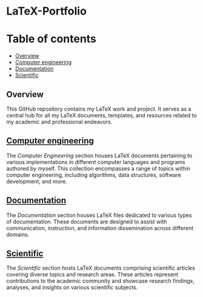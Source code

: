 # LaTeX-Portfolio

# Table of contents

- [Overview](#overview)
- [Computer engineering](#computer-engineering)
- [Documentation](#documentaion)
- [Scientific](#scientific)


## Overview

This GitHub repository contains my LaTeX work and project. It serves as a central hub for all my LaTeX documents, templates, and resources related to my academic and professional endeavors.

## [Computer engineering](https://github.com/nnalijm/LaTeX-Portfolio/tree/main/Computer%20engineering)

The *Computer Engineering* section houses LaTeX documents pertaining to various implementations in different computer languages and programs authored by myself. This collection encompasses a range of topics within computer engineering, including algorithms, data structures, software development, and more.

## [Documentation](https://github.com/nnalijm/LaTeX-Portfolio/tree/main/Documentation)

The *Documentation* section houses LaTeX files dedicated to various types of documentation. These documents are designed to assist with communication, instruction, and information dissemination across different domains.

## [Scientific](https://github.com/nnalijm/LaTeX-Portfolio/tree/main/Scientific)

The *Scientific* section hosts LaTeX documents comprising scientific articles covering diverse topics and research areas. These articles represent contributions to the academic community and showcase research findings, analyses, and insights on various scientific subjects.
